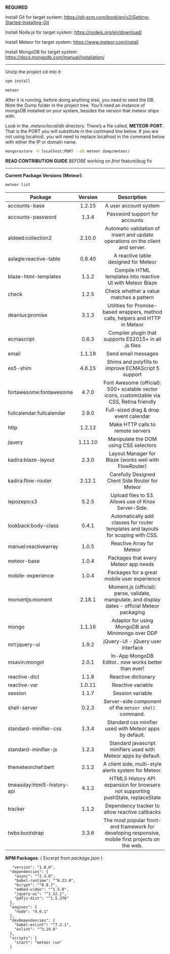 **REQUIRED**


Install Git for target system:      https://git-scm.com/book/en/v2/Getting-Started-Installing-Git

Install Node.js for target system:  https://nodejs.org/en/download/

Install Meteor for target system:   https://www.meteor.com/install

Install MongoDB for target system:  https://docs.mongodb.com/manual/installation/
    
<hr>
Unzip the project cd into it:

```bash
npm install
```

```bash
meteor
```


After it is running, before doing anything else, you need to seed the DB. Note the Dump folder in the project tree. You'll need an instance of mongoDB installed on your system, besides the version that meteor ships with.

Look in the *.meteor/local/db* directory. There’s a file called, **METEOR-PORT**. That is the PORT you will substitute in the command line below. If you are not using locahost, you will need to replace localhost in the command below with either the IP or domain name.

```bash
mongorestore -h localhost:PORT --db meteor dump/meteor/
```

**READ CONTRIBUTION GUIDE** *BEFORE* working on *first* feature/bug fix

<hr>

**Current Package Versions (Meteor)**:

```bash
meteor list
```

|Package                    |Version    |Description                                                                            |
|---------------------------|:---------:|:-------------------------------------------------------------------------------------:|
accounts-base               | 1.2.15    |A user account system
accounts-password           | 1.3.4     |Password support for accounts
aldeed:collection2          | 2.10.0    |Automatic validation of insert and update operations on the client and server.
aslagle:reactive-table      | 0.8.40    |A reactive table designed for Meteor
blaze-html-templates        | 1.1.2     |Compile HTML templates into reactive UI with Meteor Blaze
check                       | 1.2.5     |Check whether a value matches a pattern
deanius:promise             | 3.1.3     |Utilities for Promise-based wrappers, method calls, helpers and HTTP in Meteor
ecmascript                  | 0.6.3     |Compiler plugin that supports ES2015+ in all .js files
email                       | 1.1.18    |Send email messages
es5-shim                    | 4.6.15    |Shims and polyfills to improve ECMAScript 5 support
fortawesome:fontawesome     | 4.7.0     |Font Awesome (official): 500+ scalable vector icons, customizable via CSS, Retina friendly
fullcalendar:fullcalendar   | 2.9.0     |Full-sized drag & drop event calendar
http                        | 1.2.12    |Make HTTP calls to remote servers
jquery                      | 1.11.10   |Manipulate the DOM using CSS selectors
kadira:blaze-layout         | 2.3.0     |Layout Manager for Blaze (works well with FlowRouter)
kadira:flow-router          | 2.12.1    |Carefully Designed Client Side Router for Meteor
lepozepo:s3                 | 5.2.5     |Upload files to S3. Allows use of Knox Server-Side.
lookback:body-class         | 0.4.1     |Automatically add classes for router templates and layouts for scoping with CSS.
manuel:reactivearray        | 1.0.5     |Reactive Array for Meteor
meteor-base                 | 1.0.4     |Packages that every Meteor app needs
mobile-experience           | 1.0.4     |Packages for a great mobile user experience
momentjs:moment             | 2.18.1    |Moment.js (official): parse, validate, manipulate, and display dates - official Meteor packaging
mongo                       | 1.1.16    |Adaptor for using MongoDB and Minimongo over DDP
mrt:jquery-ui               | 1.9.2     |jQuery-UI - jQuery user interface
msavin:mongol               | 2.0.1     |In-App MongoDB Editor.. now works better than ever!
reactive-dict               | 1.1.8     |Reactive dictionary
reactive-var                | 1.0.11    |Reactive variable
session                     | 1.1.7     |Session variable
shell-server                | 0.2.3     |Server-side component of the `meteor shell` command.
standard-minifier-css       | 1.3.4     |Standard css minifier used with Meteor apps by default.
standard-minifier-js        | 1.2.3     |Standard javascript minifiers used with Meteor apps by default.
themeteorchef:bert          | 2.1.2     |A client side, multi-style alerts system for Meteor.
tmeasday:html5-history-api  | 4.1.2     |HTML5 History API expansion for browsers not supporting pushState, replaceState
tracker                     | 1.1.2     |Dependency tracker to allow reactive callbacks
twbs:bootstrap              | 3.3.6     |The most popular front-end framework for developing responsive, mobile first projects on the web.


**NPM Packages**:
( Excerpt from *package.json* )
```
   "version": "1.0.0",
  "dependencies": {
    "async": "^2.3.0",
    "babel-runtime": "^6.23.0",
    "bcrypt": "^0.8.7",
    "embed-video": "^1.5.0",
    "jquery-ui": "^1.12.1",
    "pdfjs-dist": "^1.5.376"
  },
  "engines": {
    "node": "4.6.1"
  },
  "devDependencies": {
    "babel-eslint": "^7.2.1",
    "eslint": "^3.19.0"
  },
  "scripts": {
    "start": "meteor run"
  }
 ```